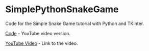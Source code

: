 # SimplePythonSnakeGame

Code for the Simple Snake Game tutorial with Python and TKinter.

[Code](https://github.com/CodeMasteryYB/SimplePythonSnakeGame/tree/main/Code) - YouTube video version.

[YouTube Video](https://youtu.be/7gG1v0kzLQs) - Link to the video.
